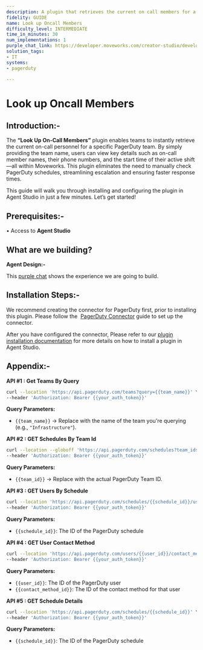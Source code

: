 ```yaml
---
description: A plugin that retrieves the current on call members for a team from Pagerduty.
fidelity: GUIDE
name: Look up Oncall Members
difficulty_level: INTERMEDIATE
time_in_minutes: 30
num_implementations: 1
purple_chat_link: https://developer.moveworks.com/creator-studio/developer-tools/purple-chat/?conversation=%7B%22startTimestamp%22%3A%2211%3A43+AM%22%2C%22messages%22%3A%5B%7B%22role%22%3A%22user%22%2C%22parts%22%3A%5B%7B%22richText%22%3A%22Who+is+the+current+on-call+for+the+%3Cb%3EInfrastructure%3C%2Fb%3E+team%3F%22%7D%5D%7D%2C%7B%22role%22%3A%22assistant%22%2C%22parts%22%3A%5B%7B%22richText%22%3A%22Sure+thing%21+Here+is+the+current+on-call+details+for+the+Infrastructure+team%3A%22%7D%2C%7B%22richText%22%3A%22%3Cb%3EIT+Infrastructure%3A+Paul+Brudebaker%3C%2Fb%3E%3Cbr%3E%3Cb%3EEmergency+Phone%3C%2Fb%3E%3A+%2B1+%28555%29+999-0000%5Cn%3Cb%3EOn-call+Since%3C%2Fb%3E%3A+July+1%2C+2023%22%7D%5D%7D%5D%7D
solution_tags:
- IT
systems:
- pagerduty

---
```

# Look up Oncall Members

## **Introduction:-**

The **“Look Up On-Call Members”** plugin enables teams to instantly retrieve the current on-call personnel for a specific PagerDuty team. By simply providing the team name, users can view key details such as on-call member names, their phone numbers, and the start time of their active shift—all within Moveworks. This plugin eliminates the need to manually check PagerDuty schedules, streamlining escalation and ensuring faster response times.

This guide will walk you through installing and configuring the plugin in Agent Studio in just a few minutes. Let’s get started!

## **Prerequisites:-**

• Access to **Agent Studio**

## **What are we building?**

**Agent Design:-**

This [purple chat](https://developer.moveworks.com/creator-studio/developer-tools/purple-chat/?conversation=%7B%22startTimestamp%22%3A%2211%3A43+AM%22%2C%22messages%22%3A%5B%7B%22role%22%3A%22user%22%2C%22parts%22%3A%5B%7B%22richText%22%3A%22Who+is+the+current+on-call+for+the+%3Cb%3EInfrastructure%3C%2Fb%3E+team%3F%22%7D%5D%7D%2C%7B%22role%22%3A%22assistant%22%2C%22parts%22%3A%5B%7B%22richText%22%3A%22Sure+thing%21+Here+is+the+current+on-call+details+for+the+Infrastructure+team%3A%22%7D%2C%7B%22richText%22%3A%22%3Cb%3EIT+Infrastructure%3A+Paul+Brudebaker%3C%2Fb%3E%3Cbr%3E%3Cb%3EEmergency+Phone%3C%2Fb%3E%3A+%2B1+%28555%29+999-0000%5Cn%3Cb%3EOn-call+Since%3C%2Fb%3E%3A+July+1%2C+2023%22%7D%5D%7D%5D%7D) shows the experience we are going to build.

## **Installation Steps:-**

We recommend creating the connector for PagerDuty first, prior to installing this plugin. Please follow the  [PagerDuty Connector](https://developer.moveworks.com/marketplace/package/?id=pagerduty&hist=home) guide to set up the connector.

After you have configured the connector, Please refer to our [plugin installation documentation](https://help.moveworks.com/docs/ai-agent-marketplace-installation) for more details on how to install a plugin in Agent Studio.

## **Appendix:-**

**API #1 : Get Teams By Query**

```bash
curl --location 'https://api.pagerduty.com/teams?query={{team_name}}' \
--header 'Authorization: Bearer {{your_auth_token}}'
```

**Query Parameters:**

- `{{team_name}}` → Replace with the name of the team you're querying (e.g., `"Infrastructure"`).

**API #2 : GET Schedules By Team Id**

```bash
curl --location --globoff 'https://api.pagerduty.com/schedules?team_ids[]={{team_id}}' \
--header 'Authorization: Bearer {{your_auth_token}}'
```

**Query Parameters:**

- `{{team_id}}` → Replace with the actual PagerDuty Team ID.

**API #3 : GET Users By Schedule**

```bash
curl --location 'https://api.pagerduty.com/schedules/{{schedule_id}}/users' \
--header 'Authorization: Bearer {{your_auth_token}}'
```

**Query Parameters:**

- `{{schedule_id}}`: The ID of the PagerDuty schedule

**API #4 : GET User Contact Method**

```bash
curl --location 'https://api.pagerduty.com/users/{{user_id}}/contact_methods/{{contact_method_id}}' \
--header 'Authorization: Bearer {{your_auth_token}}'
```

**Query Parameters:**

- `{{user_id}}`: The ID of the PagerDuty user
- `{{contact_method_id}}`: The ID of the contact method for that user

**API #5 : GET Schedule Details**

```bash
curl --location 'https://api.pagerduty.com/schedules/{{schedule_id}}' \
--header 'Authorization: Bearer {{your_auth_token}}'
```

**Query Parameters:**

- `{{schedule_id}}`: The ID of the PagerDuty schedule